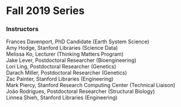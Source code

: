 # Fall 2019 Series

### Instructors

Frances Davenport, PhD Candidate (Earth System Science)  
Amy Hodge, Stanford Libraries (Science Data)  
Melissa Ko, Lecturer (Thinking Matters Program)  
Jake Lever, Postdoctoral Researcher (Bioengineering)  
Lori Ling, Postdoctoral Researcher (Genetics)  
Darach Miller, Postdoctoral Researcher (Genetics)  
Zac Painter, Stanford Libraries (Engineering)  
Mark Piercy, Stanford Research Computing Center (Technical Liaison)  
João Rodrigues, Postdoctoral Researcher (Structural Biology)  
Linnea Shieh, Stanford Libraries (Engineering)  

